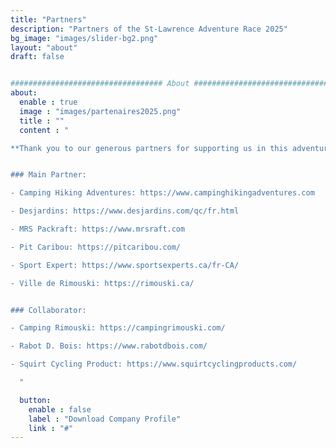 ```yaml
---
title: "Partners"
description: "Partners of the St-Lawrence Adventure Race 2025"
bg_image: "images/slider-bg2.png"
layout: "about"
draft: false


################################## About #####################################
about:
  enable : true
  image : "images/partenaires2025.png"
  title : ""
  content : "

**Thank you to our generous partners for supporting us in this adventure:**


### Main Partner:

- Camping Hiking Adventures: https://www.campinghikingadventures.com

- Desjardins: https://www.desjardins.com/qc/fr.html

- MRS Packraft: https://www.mrsraft.com

- Pit Caribou: https://pitcaribou.com/  

- Sport Expert: https://www.sportsexperts.ca/fr-CA/

- Ville de Rimouski: https://rimouski.ca/


### Collaborator:

- Camping Rimouski: https://campingrimouski.com/

- Rabot D. Bois: https://www.rabotdbois.com/

- Squirt Cycling Product: https://www.squirtcyclingproducts.com/

  "

  button:
    enable : false
    label : "Download Company Profile"
    link : "#"
---
```


